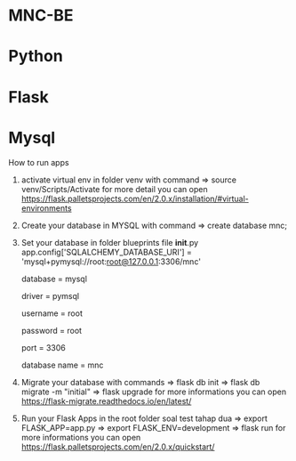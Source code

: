 # MNC-BE
# Python 
# Flask
# Mysql

How to run apps

1. activate virtual env in folder venv with command => source venv/Scripts/Activate
    for more detail you can open https://flask.palletsprojects.com/en/2.0.x/installation/#virtual-environments

2. Create your database in MYSQL with command => create database mnc; 

3. Set your database in folder blueprints file __init__.py
    app.config['SQLALCHEMY_DATABASE_URI'] = 'mysql+pymysql://root:root@127.0.0.1:3306/mnc'

    database = mysql
    
    driver = pymsql
    
    username = root
    
    password = root
    
    port = 3306
    
    database name = mnc
    

4. Migrate your database with commands 
    => flask db init
    => flask db migrate -m "initial"
    => flask upgrade
    for more informations you can open https://flask-migrate.readthedocs.io/en/latest/

5. Run your Flask Apps in the root folder soal test tahap dua
    => export FLASK_APP=app.py
    => export FLASK_ENV=development
    => flask run 
    for more informations you can open https://flask.palletsprojects.com/en/2.0.x/quickstart/


